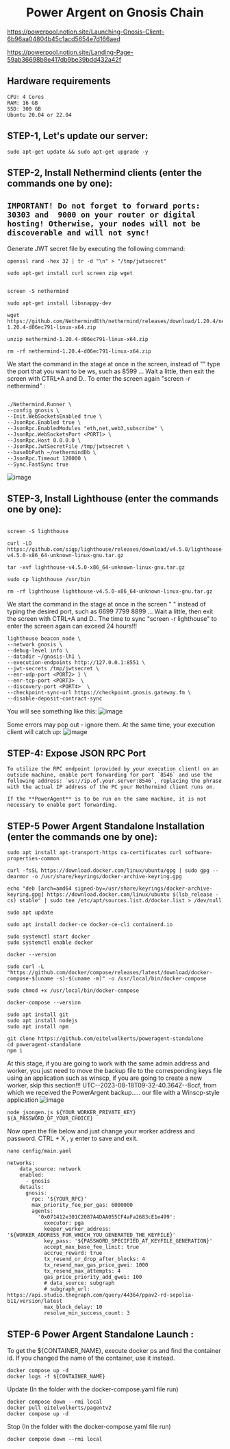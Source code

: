 <h1 align="center"> Power Argent on Gnosis Chain </h1>

https://powerpool.notion.site/Launching-Gnosis-Client-6b96aa04804b45c1acd5654e7d166aed

https://powerpool.notion.site/Landing-Page-59ab36698b8e417db9be39bdd432a42f

## Hardware requirements
```console
CPU: 4 Cores
RAM: 16 GB
SSD: 300 GB
Ubuntu 20.04 or 22.04
```
## STEP-1, Let's update our server:
```console
sudo apt-get update && sudo apt-get upgrade -y
```

## STEP-2, Install Nethermind clients (enter the commands one by one):

## ``IMPORTANT! Do not forget to forward ports: 30303 and  9000 on your router or digital hosting! Otherwise, your nodes will not be discoverable and will not sync!``

Generate JWT secret file by executing the following command:
```console
openssl rand -hex 32 | tr -d "\n" > "/tmp/jwtsecret"
```
```console
sudo apt-get install curl screen zip wget
```

```console

screen -S nethermind

sudo apt-get install libsnappy-dev

wget https://github.com/NethermindEth/nethermind/releases/download/1.20.4/nethermind-1.20.4-d06ec791-linux-x64.zip

unzip nethermind-1.20.4-d06ec791-linux-x64.zip

rm -rf nethermind-1.20.4-d06ec791-linux-x64.zip
```
We start the command in the stage at once in the screen, instead of "<PORT1>" type the port that you want to be ws, such as 8599 ... Wait a little, then exit the screen with CTRL+A and D.. To enter the screen again "screen -r nethermind" :

```console

./Nethermind.Runner \
--config gnosis \
--Init.WebSocketsEnabled true \
--JsonRpc.Enabled true \
--JsonRpc.EnabledModules "eth,net,web3,subscribe" \
--JsonRpc.WebSocketsPort <PORT1> \
--JsonRpc.Host 0.0.0.0 \
--JsonRpc.JwtSecretFile /tmp/jwtsecret \
--baseDbPath ~/nethermindDb \
--JsonRpc.Timeout 120000 \
--Sync.FastSync true
```

![image](https://github.com/ahmkah/Power-Argent-on-Gnosis-Chain/assets/99053148/5ccff0e1-3c97-45b3-9b02-357d37024282)

## STEP-3, Install Lighthouse (enter the commands one by one):

```console

screen -S lighthouse

curl -LO https://github.com/sigp/lighthouse/releases/download/v4.5.0/lighthouse-v4.5.0-x86_64-unknown-linux-gnu.tar.gz

tar -xvf lighthouse-v4.5.0-x86_64-unknown-linux-gnu.tar.gz

sudo cp lighthouse /usr/bin

rm -rf lighthouse lighthouse-v4.5.0-x86_64-unknown-linux-gnu.tar.gz
```
We start the command in the stage at once in the screen "<PORT2> <PORT3> <PORT4>" instead of typing the desired port, such as 6699 7799 8899 ... Wait a little, then exit the screen with CTRL+A and D.. The time to sync "screen -r lighthouse" to enter the screen again can exceed 24 hours!!!

```console
lighthouse beacon_node \
--network gnosis \
--debug-level info \
--datadir ~/gnosis-lh1 \
--execution-endpoints http://127.0.0.1:8551 \
--jwt-secrets /tmp/jwtsecret \
--enr-udp-port <PORT2> } \
--enr-tcp-port <PORT3>  \
--discovery-port <PORT4>  \
--checkpoint-sync-url https://checkpoint.gnosis.gateway.fm \
--disable-deposit-contract-sync
```

You will see something like this:
![image](https://github.com/ahmkah/Power-Argent-on-Gnosis-Chain/assets/99053148/86cc9b90-be88-4450-9b00-b265a79c60f8)

Some errors may pop out - ignore them. At the same time, your execution client will catch up:
![image](https://github.com/ahmkah/Power-Argent-on-Gnosis-Chain/assets/99053148/24749caf-5f66-449f-bd51-f91f52a0e4e8)

## STEP-4: Expose JSON RPC Port
```console
To utilize the RPC endpoint (provided by your execution client) on an outside machine, enable port forwarding for port `8546` and use the following address: `ws://ip.of.your.server:8546`, replacing the phrase with the actual IP address of the PC your Nethermind client runs on.

If the **PowerAgent** is to be run on the same machine, it is not necessary to enable port forwarding.
```
## STEP-5 Power Argent Standalone Installation (enter the commands one by one):

```console
sudo apt install apt-transport-https ca-certificates curl software-properties-common

curl -fsSL https://download.docker.com/linux/ubuntu/gpg | sudo gpg --dearmor -o /usr/share/keyrings/docker-archive-keyring.gpg

echo "deb [arch=amd64 signed-by=/usr/share/keyrings/docker-archive-keyring.gpg] https://download.docker.com/linux/ubuntu $(lsb_release -cs) stable" | sudo tee /etc/apt/sources.list.d/docker.list > /dev/null

sudo apt update

sudo apt install docker-ce docker-ce-cli containerd.io

sudo systemctl start docker
sudo systemctl enable docker

docker --version

sudo curl -L "https://github.com/docker/compose/releases/latest/download/docker-compose-$(uname -s)-$(uname -m)" -o /usr/local/bin/docker-compose

sudo chmod +x /usr/local/bin/docker-compose

docker-compose --version

```

```console
sudo apt install git
sudo apt install nodejs
sudo apt install npm
```

```console
git clone https://github.com/eitelvolkerts/poweragent-standalone
cd poweragent-standalone
npm i
```
At this stage, if you are going to work with the same admin address and worker, you just need to move the backup file to the corresponding keys file using an application such as winscp, if you are going to create a new worker, skip this section!!!
UTC--2023-08-18T09-32-40.364Z--8ccf, from which we received the PowerArgent backup..... our file with a Winscp-style application
![image](https://github.com/ahmkah/Power-Argent-on-Gnosis-Chain/assets/99053148/253ebca1-ee45-4d04-8a0e-0b4f1c84e4b5)

```console
node jsongen.js ${YOUR_WORKER_PRIVATE_KEY} ${A_PASSWORD_OF_YOUR_CHOICE}
```

Now open the file below and just change your worker address and password. CTRL + X , y enter to save and exit.

```console
nano config/main.yaml
```

```console
networks:
    data_source: network
    enabled:
      - gnosis
    details:
      gnosis:
        rpc: '${YOUR_RPC}'
        max_priority_fee_per_gas: 6000000
        agents:
          '0x071412e301C2087A4DAA055CF4aFa2683cE1e499':
            executor: pga
            keeper_worker_address: '${WORKER_ADDRESS_FOR_WHICH_YOU_GENERATED_THE_KEYFILE}'
            key_pass: '${PASSWORD_SPECIFIED_AT_KEYFILE_GENERATION}'
            accept_max_base_fee_limit: true
            accrue_reward: true
            tx_resend_or_drop_after_blocks: 4
            tx_resend_max_gas_price_gwei: 1000
            tx_resend_max_attempts: 4
            gas_price_priority_add_gwei: 100
            # data_source: subgraph
            # subgraph_url: https://api.studio.thegraph.com/query/44364/ppav2-rd-sepolia-b11/version/latest
            max_block_delay: 10
            resolve_min_success_count: 3

```

## STEP-6 Power Argent Standalone Launch : 

To get the ${CONTAINER_NAME}, execute docker ps and find the container id. If you changed the name of the container, use it instead.

```console
docker compose up -d
docker logs -f ${CONTAINER_NAME}

```

Update (In the folder with the docker-compose.yaml file run)

```console
docker compose down --rmi local
docker pull eitelvolkerts/pagentv2
docker compose up -d

```
Stop (In the folder with the docker-compose.yaml file run)

```console
docker compose down --rmi local

```



